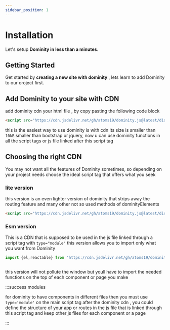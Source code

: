 ```yaml
---
sidebar_position: 1
---
```


# Installation

Let's setup **Dominity in less than a minutes**.

## Getting Started

Get started by **creating a new site with dominity** , lets learn to add Dominity to our oroject first.


## Add Dominity to your site with CDN

add dominity cdn your html file ,  by copy pasting the following code block


```html
<script src="https://cdn.jsdelivr.net/gh/atoms19/dominity.js@latest/dist/dominity.min.js"></script>
```
this is the easiest way to use dominity is with cdn its size is smaller than `10kB` smaller than bootstrap or jquery,
now u can use dominity functions in all the script tags or js file linked after this script tag

## Choosing the right CDN

You may not want all the features of Dominity sometimes, so depending on your project needs choose the ideal script tag that offers what you seek

### lite version
this version is an even lighter version of dominity that strips away the routing feature and many other not so used methods of dominityElements
```html
<script src="https://cdn.jsdelivr.net/gh/atoms19/dominity.js@latest/dist/dominity-lite.min.js"></script>
```

### Esm version
This is a CDN that is supposed to be used in the js file linked through a script tag with `type="module"`
this version allows you to import only what you want from Dominity

```js title='app.js'
import {el,reactable} from 'https://cdn.jsdelivr.net/gh/atoms19/dominity.js@latest/dist/dominity-esm.js'



```

this version will not pollute the window but youll have to import the needed functions on the top of each component or page you make





:::success modules

for dominity to have components in different files then you must use `type='module'` on the main script tag after the dominity cdn
, you could define the structure of your app or routes in the js file that is linked through this script tag and keep other js files for each component or a page

:::

